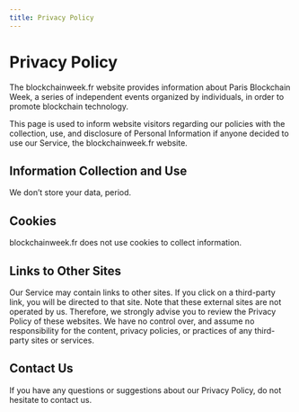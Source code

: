 ```yaml
---
title: Privacy Policy
---
```


# Privacy Policy

The blockchainweek.fr website provides information about Paris Blockchain
Week, a series of independent events organized by individuals, in order to
promote blockchain technology.

This page is used to inform website visitors regarding our policies with the
collection, use, and disclosure of Personal Information if anyone decided to
use our Service, the blockchainweek.fr website.

## Information Collection and Use

We don’t store your data, period. 

## Cookies

blockchainweek.fr does not use cookies to collect information.

## Links to Other Sites

Our Service may contain links to other sites. If you click on a third-party
link, you will be directed to that site. Note that these external sites are
not operated by us. Therefore, we strongly advise you to review the Privacy
Policy of these websites. We have no control over, and assume no
responsibility for the content, privacy policies, or practices of any
third-party sites or services.

## Contact Us

If you have any questions or suggestions about our Privacy Policy, do not
hesitate to contact us.
